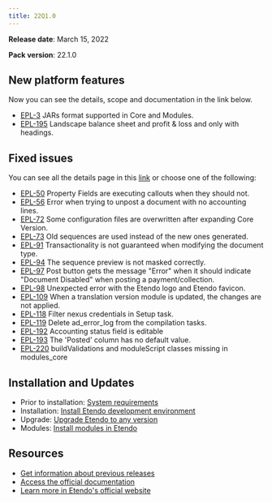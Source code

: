 ```yaml
---
title: 22Q1.0
---
```


**Release date**: March 15, 2022

**Pack version**: 22.1.0

## New platform features

Now you can see the details, scope and documentation in the link below.

- [EPL-3](/docs.etendo.software/about/release-notes/details/22Q1-0-details#epl-3) JARs format supported in Core and Modules.
- [EPL-195](/docs.etendo.software/about/release-notes/details/22Q1-0-details#epl-195) Landscape balance sheet and profit & loss and only with headings.

## Fixed issues

You can see all the details page in this [link](/docs.etendo.software/legacy/Release-notes/22q1details) or choose one of the following:

- [EPL-50](/docs.etendo.software/about/release-notes/details/22Q1-0-details#epl-) Property Fields are executing callouts when they should not.
- [EPL-56](/docs.etendo.software/about/release-notes/details/22Q1-0-details#epl-56) Error when trying to unpost a document with no accounting lines.
- [EPL-72](/docs.etendo.software/about/release-notes/details/22Q1-0-details#epl-72) Some configuration files are overwritten after expanding Core Version.
- [EPL-73](/docs.etendo.software/about/release-notes/details/22Q1-0-details#epl-73) Old sequences are used instead of the new ones generated.
- [EPL-91](/docs.etendo.software/about/release-notes/details/22Q1-0-details#epl-91) Transactionality is not guaranteed when modifying the document type.
- [EPL-94](/docs.etendo.software/about/release-notes/details/22Q1-0-details#epl-94) The sequence preview is not masked correctly.
- [EPL-97](/docs.etendo.software/about/release-notes/details/22Q1-0-details#epl-97) Post button gets the message "Error" when it should indicate "Document Disabled" when posting a payment/collection.
- [EPL-98](/docs.etendo.software/about/release-notes/details/22Q1-0-details#epl-98) Unexpected error with the Etendo logo and Etendo favicon.
- [EPL-109](/docs.etendo.software/about/release-notes/details/22Q1-0-details#epl-109) When a translation version module is updated, the changes are not applied.
- [EPL-118](/docs.etendo.software/about/release-notes/details/22Q1-0-details#epl-118) Filter nexus credentials in Setup task.
- [EPL-119](/docs.etendo.software/about/release-notes/details/22Q1-0-details#epl-119) Delete ad_error_log from the compilation tasks.
- [EPL-192](/docs.etendo.software/about/release-notes/details/22Q1-0-details#epl-192) Accounting status field is editable
- [EPL-193](/docs.etendo.software/about/release-notes/details/22Q1-0-details#epl-193) The 'Posted' column has no default value.
- [EPL-220](/docs.etendo.software/about/release-notes/details/22Q1-0-details#epl-220) buildValidations and moduleScript classes missing in modules_core

## Installation and Updates

- Prior to installation: [System requirements](/docs.etendo.software/legacy/technical-documentation/etendo-environment/requirements-and-tools/requirements)
- Installation: [Install Etendo development environment](https://docs.etendo.software/en/technical-documentation/etendo-environment/setup-and-upgrade/installation/install-etendo-development-environment)
- Upgrade: [Upgrade Etendo to any version](https://docs.etendo.software/en/technical-documentation/etendo-environment/setup-and-upgrade/installation/upgrade-etendo-to-any-version)
- Modules: [Install modules in Etendo](https://docs.etendo.software/en/technical-documentation/etendo-environment/setup-and-upgrade/modules/install-modules-in-etendo)

## Resources

- [Get information about previous releases](https://docs.etendo.software/en/Release-notes)
- [Access the official documentation](https://docs.etendo.software)
- [Learn more in Etendo's official website](https://etendo.software)
